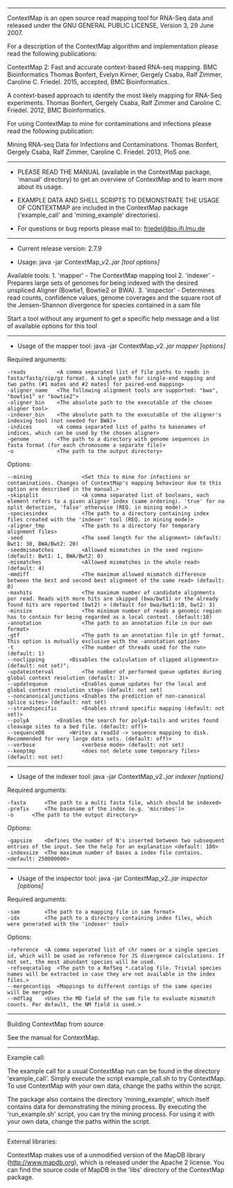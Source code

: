 ---------------------------------------------------------------------------------------------------------------------------------------------------------------------------------------------------------------------------------


ContextMap is an open source read mapping tool for RNA-Seq data and released under the GNU GENERAL PUBLIC LICENSE, Version 3, 29 June 2007.

For a description of the ContextMap algorithm and implementation please read the following publications:

ContextMap 2: Fast and accurate context-based RNA-seq mapping. BMC Bioinformatics
Thomas Bonfert, Evelyn Kirner, Gergely Csaba, Ralf Zimmer, Caroline C. Friedel. 2015, accepted, BMC Bioinformatics. 


A context-based approach to identify the most likely mapping for RNA-Seq experiments.
Thomas Bonfert, Gergely Csaba, Ralf Zimmer and Caroline C. Friedel. 2012, BMC Bioinformatics.


For using ContextMap to mine for contaminations and infections please read the following publication:

Mining RNA-seq Data for Infections and Contaminations.
Thomas Bonfert, Gergely Csaba, Ralf Zimmer, Caroline C. Friedel. 2013, PloS one.


---------------------------------------------------------------------------------------------------------------------------------------------------------------------------------------------------------------------------------


- PLEASE READ THE MANUAL (available in the ContextMap package, 'manual' directory) to get an overview of ContextMap and to learn more about its usage.

- EXAMPLE DATA AND SHELL SCRIPTS TO DEMONSTRATE THE USAGE OF CONTEXTMAP are included in the ContextMap package ('example_call' and 'mining_example' directories).

- For questions or bug reports please mail to: friedel@bio.ifi.lmu.de


---------------------------------------------------------------------------------------------------------------------------------------------------------------------------------------------------------------------------------


- Current release version: 2.7.9

- Usage: java -jar ContextMap_v2.*.jar <tool name> <tool arguments> [tool options]*

Available tools:
         1. 'mapper' - The ContextMap mapping tool
         2. 'indexer' - Prepares large sets of genomes for being indexed with the desired unspliced Aligner (Bowtie1, Bowtie2 or BWA).
         3. 'inspector' - Determines read counts, confidence values, genome coverages and the square root of the Jensen-Shannon divergence for species contained in a sam file

Start a tool without any argument to get a specific help message and a list of available options for this tool


---------------------------------------------------------------------------------------------------------------------------------------------------------------------------------------------------------------------------------


- Usage of the mapper tool: 
java -jar ContextMap_v2.*.jar mapper <arguments> [options]*

Required arguments:

    -reads          <A comma separated list of file paths to reads in fasta/fastq/zip/gz format. A single path for single-end mapping and two paths (#1 mates and #2 mates) for paired-end mapping>
    -aligner_name   <The following alignment tools are supported: "bwa", "bowtie1" or "bowtie2">
    -aligner_bin    <The absolute path to the executable of the chosen aligner tool>
    -indexer_bin    <The absolute path to the executable of the aligner's indexing tool (not needed for BWA)>
    -indices        <A comma separated list of paths to basenames of indices, which can be used by the chosen aligner>
    -genome         <The path to a directory with genome sequences in fasta format (for each chromosome a separate file)>
    -o              <The path to the output directory>

Options:

    --mining                <Set this to mine for infections or contaminations. Changes of ContextMap's mapping behaviour due to this option are described in the manual.>
    -skipsplit              <A comma separated list of booleans, each element refers to a given aligner index (same ordering). 'true' for no split detection, 'false' otherwise (REQ. in mining mode).>
    -speciesindex           <The path to a directory containing index files created with the 'indexer' tool (REQ. in mining mode)>
    -aligner_tmp            <The path to a directory for temporary alignment files>
    -seed                   <The seed length for the alignment> (default: Bwt1: 30, BWA/Bwt2: 20)
    -seedmismatches         <Allowed mismatches in the seed region> (default: Bwt1: 1, BWA/Bwt2: 0)
    -mismatches             <Allowed mismatches in the whole read> (default: 4)
    -mmdiff                 <The maximum allowed mismatch difference between the best and second best alignment of the same read> (default: 0)
    -maxhits                <The maximum number of candidate alignments per read. Reads with more hits are skipped (bwa/bwt1) or the already found hits are reported (bwt2) > (default for bwa/bwt1:10, bwt2: 3)
    -minsize                <The minimum number of reads a genomic region has to contain for being regarded as a local context. (default:10)
    -annotation             <The path to an annotation file in our own format>
    -gtf                    <The path to an annotation file in gtf format. This option is mutually exclusive with the -annotation option>
    -t                      <The number of threads used for the run> (default: 1)
    --noclipping		<Disables the calculation of clipped alignments> (default: not set)";
    -updateinterval         <The number of performed queue updates during global context resolution (default: 3)>
    --updatequeue           <Enables queue updates for the local and global context resolution step> (default: not set)
    --noncanonicaljunctions <Enables the prediction of non-canonical splice sites> (default: not set)
    --strandspecific        <Enables strand specific mapping (default: not set)>
    --polyA			<Enables the search for polyA-tails and writes found cleavage sites to a bed file. (default: off)>
    --sequenceDB		<Writes a readId -> sequence mapping to disk. Recommended for very large data sets. (default: off)>
    --verbose               <verbose mode> (default: not set)
    --keeptmp               <does not delete some temporary files> (default: not set)


---------------------------------------------------------------------------------------------------------------------------------------------------------------------------------------------------------------------------------


- Usage of the indexer tool: java -jar ContextMap_v2.*.jar indexer <arguments> [options]*

Required arguments:

    -fasta		<The path to a multi fasta file, which should be indexed>
    -prefix		<The basename of the index (e.g. 'microbes')>
    -o		<The path to the output directory>


Options:

    -gapsize	<Defines the number of N's inserted between two subsequent entries of the input. See the help for an explanation <default: 100>
    -indexsize	<The maximum number of bases a index file contains. <default: 250000000>


---------------------------------------------------------------------------------------------------------------------------------------------------------------------------------------------------------------------------------

- Usage of the inspector tool: java -jar ContextMap_v2.*.jar inspector <arguments> [options]*

Required arguments:

    -sam		<The path to a mapping file in sam format>
    -idx		<The path to a directory containing index files, which were generated with the 'indexer' tool>


Options:

    -reference	<A comma seperated list of chr names or a single species id, which will be used as reference for JS divergence calculations. If not set, the most abundant species will be used.
    -refseqcatalog	<The path to a RefSeq *.catalog file. Trivial species names will be extracted in case they are not available in the index files.>
    --mergecontigs	<Mappings to different contigs of the same species will be merged>
    --mdflag	<Uses the MD field of the sam file to evaluate mismatch counts. Per default, the NM field is used.>


---------------------------------------------------------------------------------------------------------------------------------------------------------------------------------------------------------------------------------

Building ContextMap from source

See the manual for ContextMap.

---------------------------------------------------------------------------------------------------------------------------------------------------------------------------------------------------------------------------------

Example call:

The example call for a usual ContextMap run can be found in the directory 'example_call'. Simply execute the script example_call.sh to try ContextMap. To use ContextMap with your own data, change the paths within the script.

The package also contains the directory 'mining_example', which itself contains data for demonstrating the mining process. By executing the 'run_example.sh' script, you can try the mining process. For using it with your own data, change the paths within the script.

---------------------------------------------------------------------------------------------------------------------------------------------------------------------------------------------------------------------------------

External libraries:

ContextMap makes use of a unmodified version of the MapDB library (http://www.mapdb.org), which is released under the Apache 2 license. You can find the source code of MapDB in the 'libs' directory of the ContextMap package.

